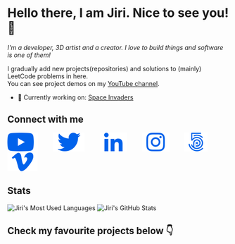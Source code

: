# Hello there, I am Jiri. Nice to see you! 👋
*I'm a developer, 3D artist and a creator. I love to build things and software is one of them!*<br />

I gradually add new projects(repositories) and solutions to (mainly) LeetCode problems in here.<br />
You can see project demos on my <a href="https://youtube.com/playlist?list=PLn2egL8OvtDnhcoi_TuEmAn6u1vnyg5yx" target="_blank">YouTube channel</a>.
- 🔭 Currently working on: <a href="https://github.com/jiriVFX/space_invaders">Space Invaders</a>

## Connect with me

<a href="https://www.youtube.com/channel/UCFOVnO-D9CeAm3GJqP5m6qg" target="_blank"><img src="static/img/youtube.png" alt="YouTube" style="padding-right:30px;" /></a>
<a href="https://twitter.com/jiriVFX" target="_blank"><img src="static/img/twitter.png" alt="Twitter" style="margin-right:30px;" /></a>
<a href="https://www.linkedin.com/in/jiri-novy-vfx/" target="_blank"><img src="static/img/linkedin.png" alt="LinkedIn" style="margin-right:30px;" /></a>
<a href="https://www.instagram.com/jirivfx/" target="_blank"><img src="static/img/instagram.png" alt="Instagram" style="margin-right:30px;" /></a>
<a href="https://500px.com/jirivfx" target="_blank"><img src="static/img/500px.png" alt="500px" style="margin-right:30px;" /></a>
<a href="https://vimeo.com/jiriVFX" target="_blank"><img src="static/img/vimeo.png" alt="Vimeo" style="margin-right:30px;" /></a>

## Stats
<img src="https://github-readme-stats.vercel.app/api/top-langs/?username=jirivfx&hide_border=true&theme=tokyonight&bg_color=0062eb&text_color=f8f9fa&title_color=f8f9fa&icon_color=f8f9fa" alt="Jiri's Most Used Languages">
<img src="https://github-readme-stats.vercel.app/api?username=jirivfx&show_icons=true&hide_border=true&count_private=true&theme=tokyonight&bg_color=0062eb&text_color=f8f9fa&title_color=f8f9fa&icon_color=f8f9fa" alt="Jiri's GitHub Stats" />

## Check my favourite projects below 👇

<!--
**jiriVFX/jiriVFX** is a ✨ _special_ ✨ repository because its `README.md` (this file) appears on your GitHub profile.

Here are some ideas to get you started:

- 🔭 I’m currently working on ...
- 🌱 I’m currently learning ...
- 👯 I’m looking to collaborate on ...
- 🤔 I’m looking for help with ...
- 💬 Ask me about ...
- 📫 How to reach me: ...
- 😄 Pronouns: ...
- ⚡ Fun fact: ...
-->
